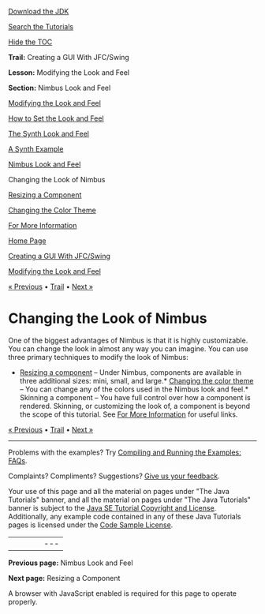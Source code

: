 [Download
the JDK](http://java.sun.com/javase/6/download.jsp)
  
[Search the
Tutorials](../../search.html)
  
[Hide the TOC](javascript:toggleLeft())

**Trail:** Creating a GUI With JFC/Swing
  
**Lesson:** Modifying the Look and Feel
  
**Section:** Nimbus Look and Feel

[Modifying the Look and Feel](index.html)

[How to Set the Look and Feel](plaf.html)

[The Synth Look and Feel](synth.html)

[A Synth Example](synthExample.html)

[Nimbus Look and Feel](nimbus.html)

Changing the Look of Nimbus

[Resizing a Component](size.html)

[Changing the Color Theme](color.html)

[For More Information](info.html)

[Home Page](../../index.html)
>
[Creating a GUI With JFC/Swing](../index.html)
>
[Modifying the Look and Feel](index.html)

[« Previous](nimbus.html) • [Trail](../TOC.html) • [Next »](size.html)

# Changing the Look of Nimbus

One of the biggest advantages of Nimbus is that it is highly
customizable. You can change the look in almost any way you
can imagine. You can use three primary techniques to
modify the look of Nimbus:

* [Resizing a component](size.html) – Under Nimbus, components are available in three additional
  sizes: mini, small, and large.* [Changing the color theme](color.html) – You can change any of the colors used in the Nimbus
    look and feel.* Skinning a component
      – You have full control over how a component is rendered.
      Skinning, or customizing the look of, a component is beyond the scope
      of this tutorial. See
      [For More Information](info.html) for useful links.

[« Previous](nimbus.html)
•
[Trail](../TOC.html)
•
[Next »](size.html)

---

Problems with the examples? Try [Compiling and Running
the Examples: FAQs](../../information/run-examples.html).
  
Complaints? Compliments? Suggestions? [Give
us your feedback](http://download.oracle.com/javase/feedback.html).

Your use of this page and all the material on pages under "The Java Tutorials" banner,
and all the material on pages under "The Java Tutorials" banner is subject to the [Java SE Tutorial Copyright
and License](../../information/license.html).
Additionally, any example code contained in any of these Java
Tutorials pages is licensed under the
[Code
Sample License](http://developers.sun.com/license/berkeley_license.html).

|  |  |  |  |  |
| --- | --- | --- | --- | --- |
| |  |  | | --- | --- | | duke image | Oracle logo | | [About Oracle](http://www.oracle.com/us/corporate/index.html) | [Oracle Technology Network](http://www.oracle.com/technology/index.html) | [Terms of Service](https://www.samplecode.oracle.com/servlets/CompulsoryClickThrough?type=TermsOfService) | Copyright © 1995, 2011 Oracle and/or its affiliates. All rights reserved. |

**Previous page:** Nimbus Look and Feel
  
**Next page:** Resizing a Component




A browser with JavaScript enabled is required for this page to operate properly.